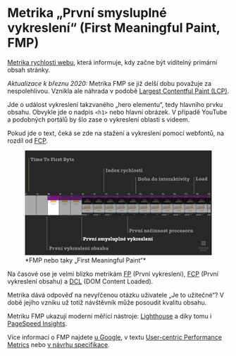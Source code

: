 # Metrika „První smysluplné vykreslení“ (First Meaningful Paint, FMP)

[Metrika rychlosti webu](metriky-rychlosti.md), která informuje, kdy začne být viditelný primární obsah stránky.

*Aktualizace k březnu 2020:* Metrika FMP se již delší dobu považuje za nespolehlivou. Vznikla ale náhrada v podobě [Largest Contentful Paint (LCP)](metrika-lcp.md).

Jde o událost vykreslení takzvaného „hero elementu“, tedy hlavního prvku obsahu. Obvykle jde o nadpis `<h1>` nebo hlavní obrázek. V případě YouTube a podobných portálů by šlo zase o vykreslení oblasti s videem.

Pokud jde o text, čeká se zde na stažení a vykreslení pomocí webfontů, na rozdíl od [FCP](metrika-fcp.md).

<figure>
<img src="../dist/images/original/metrika-fmp.jpg" alt="FMP">
<figcaption markdown="1">
*FMP nebo taky „First Meaningful Paint“*
</figcaption>
</figure>

Na časové ose je velmi blízko metrikám [FP](metrika-fp.md) (První vykreslení), [FCP](metrika-fcp.md) (První vykreslení obsahu) a [DCL](udalost-dcl.md) (DOM Content Loaded).

Metrika dává odpověď na nevyřčenou otázku uživatele „Je to užitečné“? V době jejího vzniku už totiž návštěvník může posoudit kvalitu obsahu.

Metriku FMP ukazují moderní měřící nástroje: [Lighthouse](lighthouse.md) a díky tomu i [PageSpeed Insights](pagespeed-insights.md).

Více informací o FMP najdete [u Google](https://developers.google.com/web/tools/lighthouse/audits/first-meaningful-paint), v textu [User-centric Performance Metrics](https://developers.google.com/web/fundamentals/performance/user-centric-performance-metrics#first_meaningful_paint_and_hero_element_timing) nebo [v návrhu specifikace](https://docs.google.com/document/d/1BR94tJdZLsin5poeet0XoTW60M0SjvOJQttKT-JK8HI/view).

<!-- AdSnippet -->
